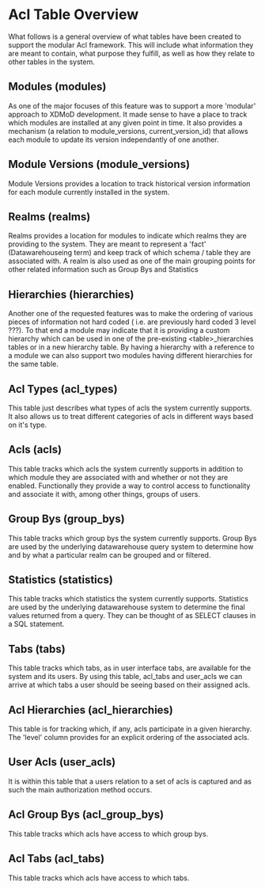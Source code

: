 # Acl Table Overview
What follows is a general overview of what tables have been created to support 
the modular Acl framework. This will include what information they are meant to 
contain, what purpose they fulfill, as well as how they relate to other tables in
the system. 

## Modules (modules)
As one of the major focuses of this feature was to support a more 'modular' 
approach to XDMoD development. It made sense to have a place to track which 
modules are installed at any given point in time. It also provides a mechanism 
(a relation to module_versions, current_version_id) that allows each module to 
update its version independantly of one another.
   
## Module Versions (module_versions)
Module Versions provides a location to track historical version information for
each module currently installed in the system. 

## Realms (realms)
Realms provides a location for modules to indicate which realms they are 
providing to the system. They are meant to represent a 'fact' (Datawarehouseing term)
and keep track of which schema / table they are associated with. A realm is also
used as one of the main grouping points for other related information such as Group Bys and Statistics 

## Hierarchies (hierarchies)
Another one of the requested features was to make the ordering of various pieces
of information not hard coded ( i.e. are previously hard coded 3 level ???). To 
that end a module may indicate that it is providing a custom hierarchy which can be
used in one of the pre-existing \<table>_hierarchies tables or in a new hierarchy table. 
By having a hierarchy with a reference to a module we can also support two modules
having different hierarchies for the same table.

## Acl Types (acl_types)
This table just describes what types of acls the system currently supports. It also
allows us to treat different categories of acls in different ways based on it's type.

## Acls (acls)
This table tracks which acls the system currently supports in addition to which module 
they are associated with and whether or not they are enabled. Functionally they
provide a way to control access to functionality and associate it with, among 
other things, groups of users. 

## Group Bys (group_bys)
This table tracks which group bys the system currently supports. Group Bys are 
used by the underlying datawarehouse query system to determine how and by what
a particular realm can be grouped and or filtered.

## Statistics (statistics)
This table tracks which statistics the system currently supports. Statistics 
are used by the underlying datawarehouse system to determine the final values 
returned from a query. They can be thought of as SELECT clauses in a SQL statement.
 
## Tabs (tabs)
This table tracks which tabs, as in user interface tabs, are available for 
the system and its users. By using this table, acl_tabs and user_acls we can arrive
at which tabs a user should be seeing based on their assigned acls.

## Acl Hierarchies (acl_hierarchies)
This table is for tracking which, if any, acls participate in a given hierarchy.
The 'level' column provides for an explicit ordering of the associated acls.  

## User Acls (user_acls)
It is within this table that a users relation to a set of acls is captured and as such 
the main authorization method occurs. 

## Acl Group Bys (acl_group_bys)
This table tracks which acls have access to which group bys. 

## Acl Tabs (acl_tabs)
This table tracks which acls have access to which tabs.
